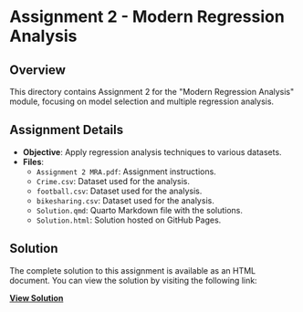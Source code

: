 # Assignment 2 - Modern Regression Analysis

## Overview
This directory contains Assignment 2 for the "Modern Regression Analysis" module, focusing on model selection and multiple regression analysis.

## Assignment Details
- **Objective**: Apply regression analysis techniques to various datasets.
- **Files**:
  - `Assignment 2 MRA.pdf`: Assignment instructions.
  - `Crime.csv`: Dataset used for the analysis.
  - `football.csv`: Dataset used for the analysis.
  - `bikesharing.csv`: Dataset used for the analysis.
  - `Solution.qmd`: Quarto Markdown file with the solutions.
  - `Solution.html`: Solution hosted on GitHub Pages.

## Solution
The complete solution to this assignment is available as an HTML document. You can view the solution by visiting the following link:

**[View Solution](https://shubhgaur37.github.io/UCD-Autumn-Modern-Regression-Analysis/Assignment-2/Solution.html)**
